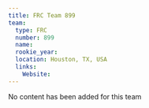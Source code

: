```yaml
---
title: FRC Team 899
team:
  type: FRC
  number: 899
  name: 
  rookie_year: 
  location: Houston, TX, USA
  links:
    Website: 
---
```

No content has been added for this team